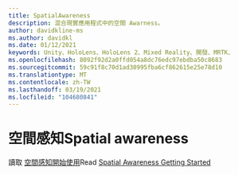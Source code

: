 ```yaml
---
title: SpatialAwareness
description: 混合現實應用程式中的空間 Awarness。
author: davidkline-ms
ms.author: davidkl
ms.date: 01/12/2021
keywords: Unity、HoloLens、HoloLens 2、Mixed Reality、開發、MRTK、
ms.openlocfilehash: 8092f92d2a0ffd054a8dc76edc97ebdba50c8683
ms.sourcegitcommit: 59c91f8c70d1ad30995fba6cf862615e25e78d10
ms.translationtype: MT
ms.contentlocale: zh-TW
ms.lasthandoff: 03/19/2021
ms.locfileid: "104680841"
---
```

# <a name="spatial-awareness"></a><span data-ttu-id="e2c98-104">空間感知</span><span class="sxs-lookup"><span data-stu-id="e2c98-104">Spatial awareness</span></span>

<span data-ttu-id="e2c98-105">讀取 [空間感知開始使用](../features/spatial-awareness/SpatialAwarenessGettingStarted.md)</span><span class="sxs-lookup"><span data-stu-id="e2c98-105">Read [Spatial Awareness Getting Started](../features/spatial-awareness/SpatialAwarenessGettingStarted.md)</span></span>
